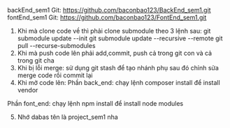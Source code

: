 backEnd_sem1 Git: https://github.com/baconbao123/BackEnd_sem1.git
fontEnd_sem1 Git: https://github.com/baconbao123/FontEnd_sem1.git
1. Khi mà clone code về thì phải clone submodule theo 3 lệnh sau:
git submodule update --init
git submodule update --recursive --remote
git pull --recurse-submodules
2. Khi mà push code lên phải add,commit, push cả trong git con và cả trong git cha
3. Khi bị lỗi merge: sử dụng git stash để tạo nhánh phụ sau đó chỉnh sửa merge code rồi commit lại
4. Khi mở code lên:
Phần back_end: chạy lệnh 
        composer install 
để install vendor

Phần font_end: chạy lệnh
        npm install 
để install node modules

5.  Nhớ dabas tên là project_sem1 nha